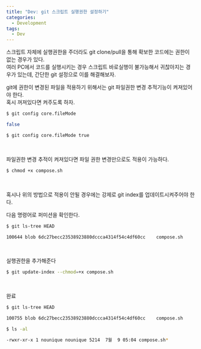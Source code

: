 ```yaml
---
title: "Dev: git 스크립트 실행권한 설정하기"
categories:
  - Development
tags:
  - Dev
---
```


스크립트 자체에 실행권한을 주더라도 git clone/pull을 통해 확보한 코드에는 권한이 없는 경우가 있다.  
여러 PC에서 코드를 실행시키는 경우 스크립트 바로실행이 불가능해서 귀찮아지는 경우가 있는데, 간단한 git 설정으로 이를 해결해보자.

<!--more-->

git에 권한이 변경된 파일을 적용하기 위해서는 git 파일권한 변경 추적기능이 켜져있어야 한다.  
혹시 꺼져있다면 켜주도록 하자.
```bash
$ git config core.fileMode

false
```

```bash
$ git config core.fileMode true
```
<br/>


파일권한 변경 추적이 켜져있다면 파일 권한 변경만으로도 적용이 가능하다.

```bash
$ chmod +x compose.sh
```
<br/>


혹시나 위의 방법으로 적용이 안될 경우에는 강제로 git index를 업데이트시켜주어야 한다.


다음 명령어로 퍼미션을 확인한다.

```bash
$ git ls-tree HEAD

100644 blob 6dc27becc23538923880dccca4314f54c4df60cc    compose.sh
```
<br/>

실행권한을 추가해준다

```bash
$ git update-index --chmod=+x compose.sh
```
<br/>

완료

```bash
$ git ls-tree HEAD

100755 blob 6dc27becc23538923880dccca4314f54c4df60cc    compose.sh

$ ls -al

-rwxr-xr-x 1 nounique nounique 5214  7월  9 05:04 compose.sh*
```
